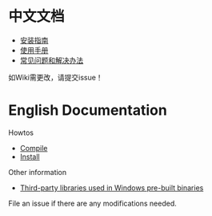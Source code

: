 # 中文文档

- [安装指南](wiki/%E5%AE%89%E8%A3%85%E6%8C%87%E5%8D%97)
- [使用手册](wiki/%E4%BD%BF%E7%94%A8%E6%89%8B%E5%86%8C)
- [常见问题和解决办法](wiki/%E5%B8%B8%E8%A7%81%E9%97%AE%E9%A2%98%E5%92%8C%E8%A7%A3%E5%86%B3%E5%8A%9E%E6%B3%95)

如Wiki需更改，请提交issue！

# English Documentation

Howtos
- [Compile](wiki/Compiling)
- [Install](wiki/Installation)

Other information
- [Third-party libraries used in Windows pre-built binaries](wiki/Third-Party-Libraries)

File an issue if there are any modifications needed.